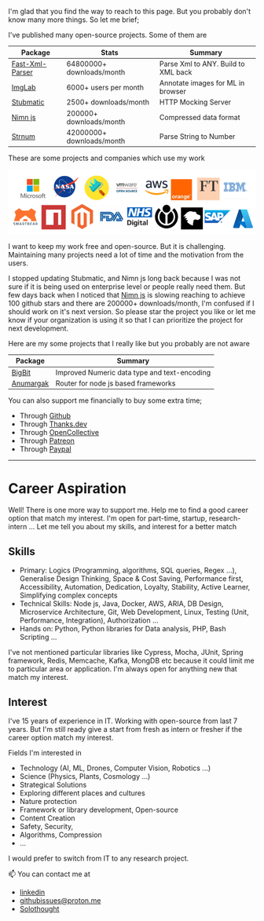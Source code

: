 I'm glad that you find the way to reach to this page. But you probably don't know many more things. So let me brief;

I've published many open-source projects. Some of them are

| Package | Stats | Summary|
| -- |-- |-- |
|[Fast-Xml-Parser](https://github.com/NaturalIntelligence/fast-xml-parser/)| 64800000+ downloads/month |Parse Xml to ANY. Build to XML back |
|[ImgLab](https://solothought.com/imglab)| 6000+ users per month | Annotate images for ML in browser |
|[Stubmatic](https://github.com/NaturalIntelligence/Stubmatic)| 2500+ downloads/month | HTTP Mocking Server |
|[Nimn js](https://github.com/NaturalIntelligence/nimn-spec) | 200000+ downloads/month | Compressed data format
|[Strnum](https://www.npmjs.com/package/strnum)|42000000+ downloads/month| Parse String to Number|

These are some projects and companies which use my work

![](fxp-users.png)

I want to keep my work free and open-source. But it is challenging. Maintaining many projects need a lot of time and the motivation from the users.

I stopped updating Stubmatic, and Nimn js long back because I was not sure if it is being used on enterprise level or people really need them. But few days back when I noticed that [Nimn js](https://github.com/NaturalIntelligence/nimn-spec) is slowing reaching to achieve 100 github stars and there are 200000+ downloads/month, I'm confused if I should work on it's next version. So please star the project you like or let me know if your organization is using it so that I can prioritize the project for next development.

Here are my some projects that I really like but you probably are not aware

| Package | Summary|
| -- |-- |
| [BigBit](https://github.com/amitguptagwl/bigBit/)|Improved Numeric data type and text-encoding|
| [Anumargak](https://github.com/node-muneem/anumargak)|Router for node js based frameworks|

You can also support me financially to buy some extra time;
* Through [Github](https://github.com/sponsors/NaturalIntelligence)
* Through [Thanks.dev]()
* Through [OpenCollective](https://opencollective.com/fast-xml-parser/donate)
* Through [Patreon](https://www.patreon.com/Solothought)
* Through [Paypal](https://paypal.me/naturalintelligence)

----

# Career Aspiration
Well! There is one more way to support me. Help me to find a good career option that match my interest. I'm open for part-time, startup, research-intern ... 
Let me tell you about my skills, and interest for a better match

## Skills
* Primary: Logics (Programming, algorithms, SQL queries, Regex ...), Generalise Design Thinking, Space & Cost Saving, Performance first, Accessibility, Automation, Dedication, Loyalty, Stability, Active Learner, Simplifying complex concepts
* Technical Skills: Node js, Java, Docker, AWS, ARIA, DB Design, Microservice Architecture, Git, Web Development, Linux, Testing (Unit, Performance, Integration), Authorization ...
* Hands on: Python, Python libraries for Data analysis, PHP, Bash Scripting ...

I've not mentioned particular libraries like Cypress, Mocha, JUnit, Spring framework, Redis, Memcache, Kafka, MongDB etc because it could limit me to particular area or application. I'm always open for anything new that match my interest.

## Interest
I've 15 years of experience in IT. Working with open-source from last 7 years. But I'm still ready give a start from fresh as intern or fresher if the career option match my interest.

Fields I'm interested in
* Technology (AI, ML, Drones, Computer Vision, Robotics ...)
* Science (Physics, Plants, Cosmology ...)
* Strategical Solutions
* Exploring different places and cultures
* Nature protection
* Framework or library development, Open-source
* Content Creation
* Safety, Security,
* Algorithms, Compression
* ...

I would prefer to switch from IT to any research project.


📫 You can contact me at 
- [linkedin](https://www.linkedin.com/in/amitguptagwl/)
- githubissues@proton.me
- [Solothought](https://solothought.com/)
